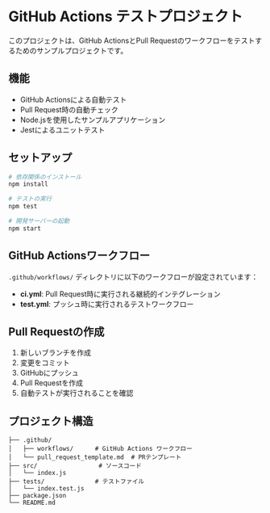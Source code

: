 # GitHub Actions テストプロジェクト

このプロジェクトは、GitHub ActionsとPull Requestのワークフローをテストするためのサンプルプロジェクトです。

## 機能

- GitHub Actionsによる自動テスト
- Pull Request時の自動チェック
- Node.jsを使用したサンプルアプリケーション
- Jestによるユニットテスト

## セットアップ

```bash
# 依存関係のインストール
npm install

# テストの実行
npm test

# 開発サーバーの起動
npm start
```

## GitHub Actionsワークフロー

`.github/workflows/` ディレクトリに以下のワークフローが設定されています：

- **ci.yml**: Pull Request時に実行される継続的インテグレーション
- **test.yml**: プッシュ時に実行されるテストワークフロー

## Pull Requestの作成

1. 新しいブランチを作成
2. 変更をコミット
3. GitHubにプッシュ
4. Pull Requestを作成
5. 自動テストが実行されることを確認

## プロジェクト構造

```
├── .github/
│   ├── workflows/      # GitHub Actions ワークフロー
│   └── pull_request_template.md  # PRテンプレート
├── src/                 # ソースコード
│   └── index.js
├── tests/              # テストファイル
│   └── index.test.js
├── package.json
└── README.md
```